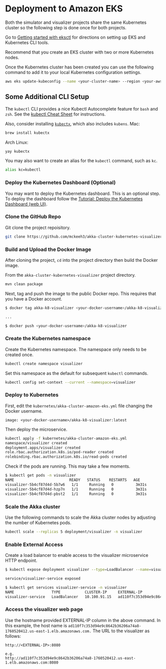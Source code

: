 # Deployment to Amazon EKS

Both the simulator and visualizer projects share the same Kubernetes cluster so the following step is done once for both projects.

Go to [Getting started with eksctl](https://docs.aws.amazon.com/eks/latest/userguide/getting-started-eksctl.html)
for directions on setting up EKS and Kubernetes CLI tools.

Recommend that you create an EKS cluster with two or more Kubernetes nodes.

Once the Kubernetes cluster has been created you can use the following command to add it to your local Kubernetes configuration settings.

~~~bash
aws eks update-kubeconfig --name <your-cluster-name> --region <your-aws-region>
~~~

## Some Additional CLI Setup

The `kubectl` CLI provides a nice Kubectl Autocomplete feature for `bash` and `zsh`.
See the [kubectl Cheat Sheet](https://kubernetes.io/docs/reference/kubectl/cheatsheet/#kubectl-autocomplete) for instructions.

Also, consider installing [`kubectx`](https://github.com/ahmetb/kubectx), which also includes `kubens`.
Mac:

~~~bash
brew install kubectx
~~~

Arch Linux:

~~~bash
yay kubectx
~~~

You may also want to create an alias for the `kubectl` command, such as `kc`.

~~~bash
alias kc=kubectl
~~~

### Deploy the Kubernetes Dashboard (Optional)

You may want to deploy the Kubernetes dashboard. This is an optional step. To deploy the dashboard follow the
[Tutorial: Deploy the Kubernetes Dashboard (web UI)](https://docs.aws.amazon.com/eks/latest/userguide/dashboard-tutorial.html).

### Clone the GitHub Repo

Git clone the project repoisitory.

~~~bash
git clone https://github.com/mckeeh3/akka-cluster-kubernetes-visualizer.git
~~~

### Build and Upload the Docker Image

After cloning the project, `cd` into the project directory then build the Docker image.

From the `akka-cluster-kubernetes-visualizer` project directory.

~~~bash
mvn clean package
~~~

Next, tag and push the image to the public Docker repo. This requires that you have a Docker account.

~~~bash
$ docker tag akka-k8-visualizer <your-docker-username>/akka-k8-visualizer:latest

...

$ docker push <your-docker-username>/akka-k8-visualizer
~~~

### Create the Kubernetes namespace

Create the Kubernetes namespace. The namespace only needs to be created once.

~~~bash
kubectl create namespace visualizer
~~~

Set this namespace as the default for subsequent `kubectl` commands.

~~~bash
kubectl config set-context --current --namespace=visualizer
~~~

### Deploy to Kubernetes

First, edit the `kubernetes/akka-cluster-amazon-eks.yml` file changing the Docker username.

~~~text
image: <your-docker-username>/akka-k8-visualizer:latest
~~~

Then deploy the microservice.

~~~bash
kubectl apply -f kubernetes/akka-cluster-amazon-eks.yml
namespace/visualizer created
deployment.apps/visualizer created
role.rbac.authorization.k8s.io/pod-reader created
rolebinding.rbac.authorization.k8s.io/read-pods created
~~~

Check if the pods are running. This may take a few moments.

~~~bash
$ kubectl get pods -n visualizer
NAME                         READY   STATUS    RESTARTS   AGE
visualizer-5b4cf87d4d-5b7w6   1/1     Running   0          3m31s
visualizer-5b4cf87d4d-hzp7n   1/1     Running   0          3m31s
visualizer-5b4cf87d4d-pbst2   1/1     Running   0          3m31s
~~~

### Scale the Akka cluster

Use the following commands to scale the Akka cluster nodes by adjusting the number of Kubernetes pods.

~~~bash
kubectl scale --replicas 5 deployment/visualizer -n visualizer
~~~

### Enable External Access

Create a load balancer to enable access to the visualizer microservice HTTP endpoint.

~~~bash
$ kubectl expose deployment visualizer --type=LoadBalancer --name=visualizer-service -n visualizer

service/visualizer-service exposed
~~~

~~~bash
$ kubectl get services visualizer-service -n visualizer
NAME                 TYPE           CLUSTER-IP     EXTERNAL-IP                                                               PORT(S)                                        AGE
visualizer-service   LoadBalancer   10.100.91.15   ad110f7c353d94e9c8642b36206a74a8-1760520412.us-east-1.elb.amazonaws.com   8080:31961/TCP,8558:32054/TCP,2552:31715/TCP   62s
~~~

### Access the visualizer web page

Use the hostname provided EXTERNAL-IP column in the above command. In this example, the host name is
`ad110f7c353d94e9c8642b36206a74a8-1760520412.us-east-1.elb.amazonaws.com.` The URL to the visualizer as follows:

~~~text
http://<EXTERNAL-IP>:8080

e.g.
http://ad110f7c353d94e9c8642b36206a74a8-1760520412.us-east-1.elb.amazonaws.com:8080
~~~
